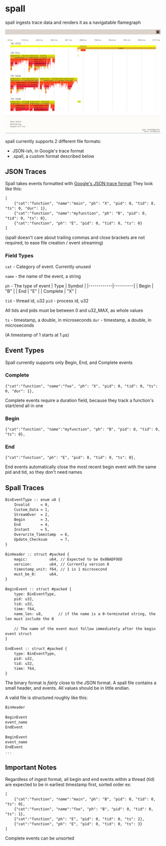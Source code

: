 # spall

spall ingests trace data and renders it as a navigatable flamegraph

![spall use](media/spall.png)

spall currently supports 2 different file formats:
- JSON-ish, in Google's trace format 
- .spall, a custom format described below

## JSON Traces 
Spall takes events formatted with [Google's JSON trace format](https://docs.google.com/document/d/1CvAClvFfyA5R-PhYUmn5OOQtYMH4h6I0nSsKchNAySU/preview)
They look like this:
```
[
	{"cat":"function", "name":"main", "ph": "X", "pid": 0, "tid": 0, "ts": 0, "dur": 1},
	{"cat":"function", "name":"myfunction", "ph": "B", "pid": 0, "tid": 0, "ts": 0},
	{"cat":"function", "ph": "E", "pid": 0, "tid": 0, "ts": 0}
]
```
(spall doesn't care about trailing commas and close brackets are not required, to ease file creation / event streaming)

### Field Types

`cat` - Category of event. Currently unused

`name` - the name of the event, a string

`ph` - The type of event
|    Type    | Symbol  |
|------------|----------|
|    Begin   |   "B"   |
|    End     |   "E"   |
| Complete   |   "X"   |

`tid` - thread id, u32
`pid` - process id, u32

All tids and pids must be between 0 and u32_MAX, as whole values

`ts`  - timestamp, a double, in microseconds
`dur` - timestamp, a double, in microseconds

(A timestamp of 1 starts at 1 μs)

## Event Types

Spall currently supports only Begin, End, and Complete events

### Complete
```
{"cat":"function", "name":"foo", "ph": "X", "pid": 0, "tid": 0, "ts": 0, "dur": 1},
```
Complete events require a duration field, because they track a function's start/end all in one

### Begin
```
{"cat":"function", "name":"myfunction", "ph": "B", "pid": 0, "tid": 0, "ts": 0},
```

### End
```
{"cat":"function", "ph": "E", "pid": 0, "tid": 0, "ts": 0},
```
End events automatically close the most recent begin event with the same pid and tid, so they don't need names


## Spall Traces
```Odin
BinEventType :: enum u8 {
	Invalid     = 0,
	Custom_Data = 1,
	StreamOver  = 2,
	Begin       = 3,
	End         = 4,
	Instant     = 5,
	Overwrite_Timestamp  = 6,
	Update_Checksum      = 7,
}

BinHeader :: struct #packed {
	magic:          u64, // Expected to be 0x0BADFOOD
	version:        u64, // Currently version 0
	timestamp_unit: f64, // 1 is 1 microsecond
	must_be_0:      u64,
}

BeginEvent :: struct #packed {
	type: BinEventType,
	pid: u32,
	tid: u32,
	time: f64,
	name_len: u8,       // if the name is a 0-terminated string, the len must include the 0

	// The name of the event must follow immediately after the begin event struct
}

EndEvent :: struct #packed {
	type: BinEventType,
	pid: u32,
	tid: u32,
	time: f64,
}
```

The binary format is *fairly* close to the JSON format. A spall file contains a small header, and events.
All values should be in little endian.

A valid file is structured roughly like this:
```
BinHeader

BeginEvent
event_name
EndEvent

BeginEvent
event_name
EndEvent
...
```

## Important Notes

Regardless of ingest format, all begin and end events within a thread (tid) are expected to be in earliest timestamp first, sorted order
ex:
```
[
	{"cat":"function", "name":"main", "ph": "B", "pid": 0, "tid": 0, "ts": 0},
	{"cat":"function", "name":"foo", "ph": "B", "pid": 0, "tid": 0, "ts": 1},
	{"cat":"function", "ph": "E", "pid": 0, "tid": 0, "ts": 2},
	{"cat":"function", "ph": "E", "pid": 0, "tid": 0, "ts": 3}
]
```
Complete events can be unsorted
